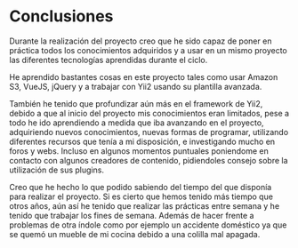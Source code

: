 # Conclusiones

Durante la realización del proyecto creo que he sido capaz de poner en práctica todos los conocimientos adquiridos y a usar en un mismo proyecto las diferentes tecnologías aprendidas durante el ciclo.

He aprendido bastantes cosas en este proyecto tales como usar Amazon S3, VueJS, jQuery y a trabajar con Yii2 usando su plantilla avanzada.

También he tenido que profundizar aún más en el framework de Yii2, debido a que al inicio del proyecto mis conocimientos eran limitados, pese a todo he ido aprendiendo a medida que iba avanzando en el proyecto, adquiriendo nuevos conocimientos, nuevas formas de programar, utilizando diferentes recursos que tenía a mi disposición, e investigando mucho en foros y webs. Incluso en algunos momentos puntuales poniendome en contacto con algunos creadores de contenido, pidiendoles consejo sobre la utilización de sus plugins. 

Creo que he hecho lo que podido sabiendo del tiempo del que disponía para realizar el proyecto. Si es cierto que hemos tenido más tiempo que otros años, aún así he tenido que realizar las prácticas entre semana y he tenido que trabajar los fines de semana. Además de hacer frente a problemas de otra índole como por ejemplo un accidente doméstico ya que se quemó un mueble de mi cocina debido a una colilla mal apagada.
